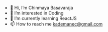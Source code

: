 - 👋 Hi, I’m Chinmaya Basavaraja
- 👀 I’m interested in Coding
- 🌱 I’m currently learning ReactJS
- 📫 How to reach me kademanec@gmail.com

<!---
kademanec/kademanec is a ✨ special ✨ repository because its `README.md` (this file) appears on your GitHub profile.
You can click the Preview link to take a look at your changes.
--->
